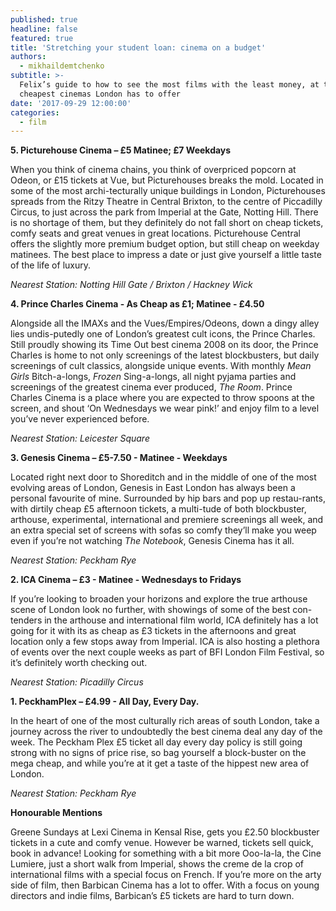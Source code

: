 ```yaml
---
published: true
headline: false
featured: true
title: 'Stretching your student loan: cinema on a budget'
authors:
  - mikhaildemtchenko
subtitle: >-
  Felix’s guide to how to see the most films with the least money, at the
  cheapest cinemas London has to offer
date: '2017-09-29 12:00:00'
categories:
  - film
---
```

**5. Picturehouse Cinema – £5 Matinee; £7 Weekdays**

When you think of cinema chains, you think of overpriced popcorn at Odeon, or £15 tickets at Vue, but Picturehouses breaks the mold. Located in some of the most archi-tecturally unique buildings in London, Picturehouses spreads from the Ritzy  Theatre in Central Brixton, to the centre of Piccadilly Circus, to just across the park from Imperial at the Gate, Notting Hill. There is no shortage of them, but they definitely do not fall short on cheap tickets, comfy seats and great venues in great locations. Picturehouse Central offers the slightly more premium budget option, but still cheap on weekday matinees. The best place to impress a date or just give yourself a little taste of the life of luxury.

_Nearest Station: Notting  Hill Gate / Brixton / Hackney Wick_

**4. Prince Charles Cinema - As Cheap as £1; Matinee - £4.50**

Alongside all the IMAXs and the Vues/Empires/Odeons, down a dingy alley lies undis-putedly one of London’s greatest cult icons, the Prince Charles.  Still proudly showing its Time Out best cinema 2008 on its door, the Prince Charles is home to not only screenings of the latest blockbusters, but daily screenings of cult classics, alongside unique events. With monthly _Mean Girls_ Bitch-a-longs, _Frozen_ Sing-a-longs, all night pyjama parties and screenings of the greatest  cinema ever produced, _The Room_. Prince Charles Cinema is a place where  you are expected to throw spoons at the screen, and shout ‘On Wednesdays we wear pink!’ and enjoy film to a level you’ve never  experienced before.

_Nearest Station: Leicester Square_

**3. Genesis Cinema – £5-7.50 - Matinee - Weekdays**

Located right next door to Shoreditch and in the middle of one of the most evolving areas of London, Genesis in East London has always been  a personal favourite of mine. Surrounded by hip bars and pop up restau-rants, with dirtily cheap £5 afternoon tickets, a multi-tude of both blockbuster, arthouse, experimental, international and premiere screenings all week, and an extra special set of screens with sofas so comfy they’ll make you weep even if you’re not watching _The Notebook_, Genesis Cinema has it all.

_Nearest Station: Peckham Rye_

**2. ICA Cinema – £3 - Matinee - Wednesdays to Fridays**

If you’re looking to broaden your horizons and explore the true arthouse scene of London look no further, with showings of some of the best con-tenders in the arthouse and international film world, ICA definitely has a lot going for it with its as cheap as £3 tickets in the afternoons and great location only a few stops away from Imperial. ICA is also hosting a plethora of events over the next couple weeks as part of BFI London Film Festival, so it’s definitely worth checking out.

_Nearest Station: Picadilly Circus_

**1. PeckhamPlex – £4.99 - All Day, Every Day.**

In the heart of one of the most culturally rich areas of south London, take a journey across the river to undoubtedly the best cinema deal any day of the week. The Peckham Plex £5 ticket all day every day policy is still going strong with no signs of price rise, so bag yourself a block-buster on the mega cheap, and while you’re at it get a taste of the hippest new area of London.

_Nearest Station: Peckham Rye_

**Honourable Mentions**

Greene Sundays at Lexi Cinema in Kensal Rise, gets you £2.50 blockbuster tickets in a cute and comfy venue. However be warned, tickets sell quick, book in advance! Looking for something with a bit more Ooo-la-la, the Cine Lumiere, just a short walk from Imperial, shows the creme de la crop of international films with a special focus on French. If you’re more on the arty side of film, then Barbican Cinema has a lot to offer. With a focus on young directors and indie films, Barbican’s £5 tickets are hard to turn down.  